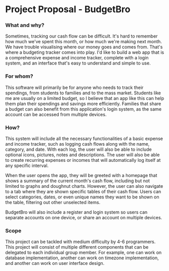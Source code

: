 # Project Proposal - BudgetBro

### What and why?

Sometimes, tracking our cash flow can be difficult. It's hard to remember how much we've spent this month, or how much we're making next month. We have trouble visualising where our money goes and comes from. That's where a budgeting tracker comes into play. I'd like to build a web app that is a comprehensive expense and income tracker, complete with a login system, and an interface that's easy to understand and simple to use.

### For whom?

This software will primarily be for anyone who needs to track their spendings, from students to families and to the mass market. Students like me are usually on a limited budget, so I believe that an app like this can help them plan their spendings and savings more efficiently. Families that share a budget can also benefit from this application's login system, as the same account can be accessed from multiple devices.

### How?

This system will include all the necessary functionalities of a basic expense and income tracker, such as logging cash flows along with the name, category, and date. With each log, the user will also be able to include optional icons, pictures, notes and descriptions. The user will also be able to create recurring expenses or incomes that will automatically log itself at any specific interval.

When the user opens the app, they will be greeted with a homepage that shows a summary of the current month's cash flow, including but not limited to graphs and doughnut charts. However, the user can also navigate to a tab where they are shown specific tables of their cash flow. Users can select categories, dates, or even unique names they want to be shown on the table, filtering out other unselected items.

BudgetBro will also include a register and login system so users can separate accounts on one device, or share an account on multiple devices.

### Scope

This project can be tackled with medium difficulty by 4-6 programmers. This project will consist of multiple different components that can be delegated to each individual group member. For example, one can work on database implementation, another can work on timezone implementation, and another can work on user interface design.
